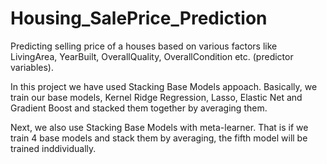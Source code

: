 # Housing_SalePrice_Prediction
Predicting selling price of a houses based on various factors like LivingArea, YearBuilt, OverallQuality, OverallCondition etc. (predictor variables).

In this project we have used Stacking Base Models appoach. Basically, we train our base models, Kernel Ridge Regression, Lasso, Elastic Net and Gradient Boost and stacked them together by averaging them.

Next, we also use Stacking Base Models with meta-learner. That is if we train 4 base models and stack them by averaging, the fifth model will be trained inddividually.  
